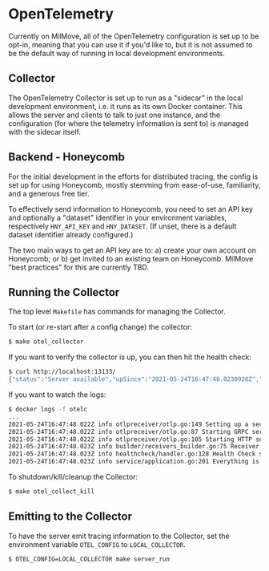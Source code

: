 # OpenTelemetry

Currently on MilMove, all of the OpenTelemetry configuration is set up to be
opt-in, meaning that you can use it if you'd like to, but it is not assumed to
be the default way of running in local development environments.

## Collector

The OpenTelemetry Collector is set up to run as a "sidecar" in the local
development environment, i.e. it runs as its own Docker container. This allows
the server and clients to talk to just one instance, and the configuration
(for where the telemetry information is sent to) is managed with the sidecar
itself.

## Backend - Honeycomb

For the initial development in the efforts for distributed tracing, the config
is set up for using Honeycomb, mostly stemming from ease-of-use, familiarity,
and a generous free tier.

To effectively send information to Honeycomb, you need to set an API key and
optionally a "dataset" identifier in your environment variables, respectively
`HNY_API_KEY` and `HNY_DATASET`. (If unset, there is a default dataset
identifier already configured.)

The two main ways to get an API key are to: a) create your own account on
Honeycomb; or b) get invited to an existing team on Honeycomb. MilMove "best
practices" for this are currently TBD.

## Running the Collector

The top level `Makefile` has commands for managing the Collector.

To start (or re-start after a config change) the collector:

```sh
$ make otel_collector
```

If you want to verify the collector is up, you can then hit the health check:

```sh
$ curl http://localhost:13133/
{"status":"Server available","upSince":"2021-05-24T16:47:48.0230928Z","uptime":"24m17.6960986s"}
```

If you want to watch the logs:

```sh
$ docker logs -f otelc
...
2021-05-24T16:47:48.022Z info otlpreceiver/otlp.go:149 Setting up a second GRPC listener on legacy endpoint 0.0.0.0:55680 {"kind": "receiver", "name": "otlp"}
2021-05-24T16:47:48.022Z info otlpreceiver/otlp.go:87 Starting GRPC server on endpoint 0.0.0.0:55680 {"kind": "receiver", "name": "otlp"}
2021-05-24T16:47:48.022Z info otlpreceiver/otlp.go:105 Starting HTTP server on endpoint 0.0.0.0:55681 {"kind": "receiver", "name": "otlp"}
2021-05-24T16:47:48.023Z info builder/receivers_builder.go:75 Receiver started. {"kind": "receiver", "name": "otlp"}
2021-05-24T16:47:48.023Z info healthcheck/handler.go:128 Health Check state change {"kind": "extension", "name": "health_check", "status": "ready"}
2021-05-24T16:47:48.023Z info service/application.go:201 Everything is ready. Begin running and processing data.
```

To shutdown/kill/cleanup the Collector:

```sh
$ make otel_collect_kill
```

## Emitting to the Collector

To have the server emit tracing information to the Collector, set the
environment variable `OTEL_CONFIG` to `LOCAL_COLLECTOR`.

```sh
$ OTEL_CONFIG=LOCAL_COLLECTOR make server_run
```

